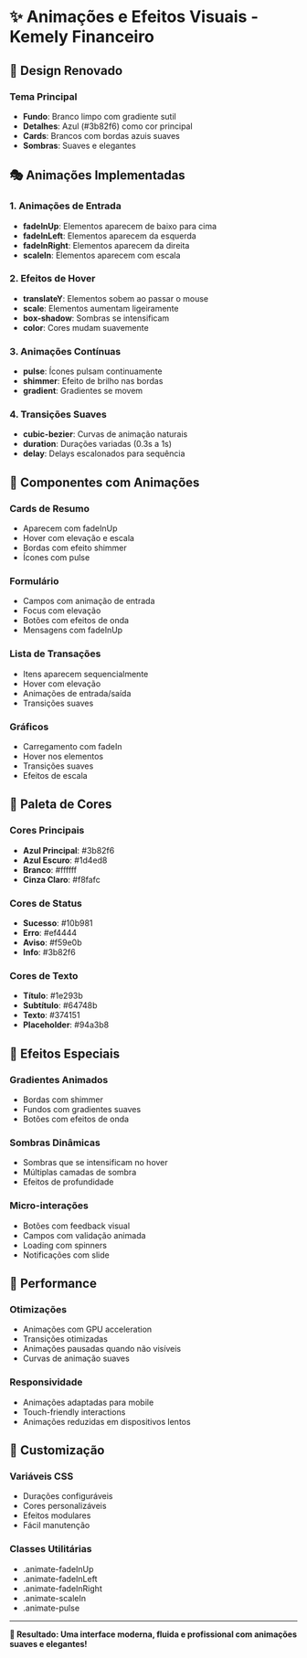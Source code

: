 # ✨ Animações e Efeitos Visuais - Kemely Financeiro

## 🎨 **Design Renovado**

### **Tema Principal**
- **Fundo**: Branco limpo com gradiente sutil
- **Detalhes**: Azul (#3b82f6) como cor principal
- **Cards**: Brancos com bordas azuis suaves
- **Sombras**: Suaves e elegantes

## 🎭 **Animações Implementadas**

### **1. Animações de Entrada**
- **fadeInUp**: Elementos aparecem de baixo para cima
- **fadeInLeft**: Elementos aparecem da esquerda
- **fadeInRight**: Elementos aparecem da direita
- **scaleIn**: Elementos aparecem com escala

### **2. Efeitos de Hover**
- **translateY**: Elementos sobem ao passar o mouse
- **scale**: Elementos aumentam ligeiramente
- **box-shadow**: Sombras se intensificam
- **color**: Cores mudam suavemente

### **3. Animações Contínuas**
- **pulse**: Ícones pulsam continuamente
- **shimmer**: Efeito de brilho nas bordas
- **gradient**: Gradientes se movem

### **4. Transições Suaves**
- **cubic-bezier**: Curvas de animação naturais
- **duration**: Durações variadas (0.3s a 1s)
- **delay**: Delays escalonados para sequência

## 🎯 **Componentes com Animações**

### **Cards de Resumo**
- Aparecem com fadeInUp
- Hover com elevação e escala
- Bordas com efeito shimmer
- Ícones com pulse

### **Formulário**
- Campos com animação de entrada
- Focus com elevação
- Botões com efeitos de onda
- Mensagens com fadeInUp

### **Lista de Transações**
- Itens aparecem sequencialmente
- Hover com elevação
- Animações de entrada/saída
- Transições suaves

### **Gráficos**
- Carregamento com fadeIn
- Hover nos elementos
- Transições suaves
- Efeitos de escala

## 🎨 **Paleta de Cores**

### **Cores Principais**
- **Azul Principal**: #3b82f6
- **Azul Escuro**: #1d4ed8
- **Branco**: #ffffff
- **Cinza Claro**: #f8fafc

### **Cores de Status**
- **Sucesso**: #10b981
- **Erro**: #ef4444
- **Aviso**: #f59e0b
- **Info**: #3b82f6

### **Cores de Texto**
- **Título**: #1e293b
- **Subtítulo**: #64748b
- **Texto**: #374151
- **Placeholder**: #94a3b8

## 🎪 **Efeitos Especiais**

### **Gradientes Animados**
- Bordas com shimmer
- Fundos com gradientes suaves
- Botões com efeitos de onda

### **Sombras Dinâmicas**
- Sombras que se intensificam no hover
- Múltiplas camadas de sombra
- Efeitos de profundidade

### **Micro-interações**
- Botões com feedback visual
- Campos com validação animada
- Loading com spinners
- Notificações com slide

## 🚀 **Performance**

### **Otimizações**
- Animações com GPU acceleration
- Transições otimizadas
- Animações pausadas quando não visíveis
- Curvas de animação suaves

### **Responsividade**
- Animações adaptadas para mobile
- Touch-friendly interactions
- Animações reduzidas em dispositivos lentos

## 🎨 **Customização**

### **Variáveis CSS**
- Durações configuráveis
- Cores personalizáveis
- Efeitos modulares
- Fácil manutenção

### **Classes Utilitárias**
- .animate-fadeInUp
- .animate-fadeInLeft
- .animate-fadeInRight
- .animate-scaleIn
- .animate-pulse

---

**🎉 Resultado: Uma interface moderna, fluida e profissional com animações suaves e elegantes!**
